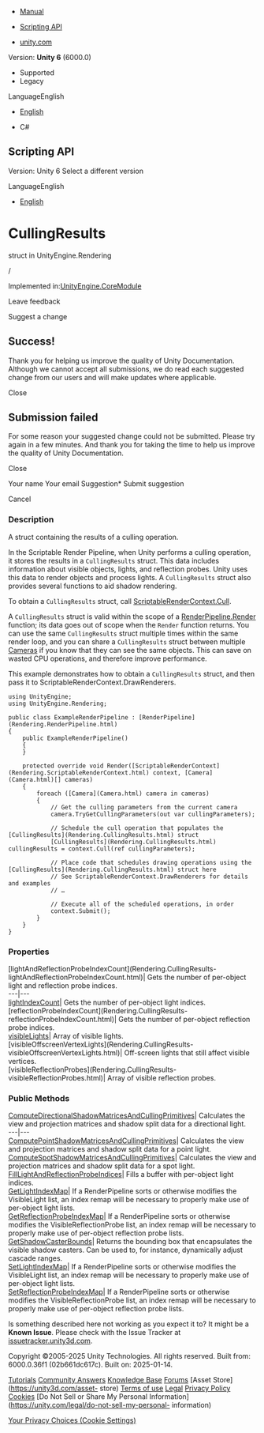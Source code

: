 [ ]()

  * [Manual](../Manual/index.html)
  * [Scripting API](../ScriptReference/index.html)

  * [unity.com](https://unity.com/)

Version: **Unity 6** (6000.0)

  * Supported
  * Legacy

LanguageEnglish

  * [English]()

  * C#

[ ](https://docs.unity3d.com)

## Scripting API

Version: Unity 6 Select a different version

LanguageEnglish

  * [English]()

# CullingResults

struct in UnityEngine.Rendering

/

Implemented in:[UnityEngine.CoreModule](UnityEngine.CoreModule.html)

Leave feedback

Suggest a change

## Success!

Thank you for helping us improve the quality of Unity Documentation. Although
we cannot accept all submissions, we do read each suggested change from our
users and will make updates where applicable.

Close

## Submission failed

For some reason your suggested change could not be submitted. Please <a>try
again</a> in a few minutes. And thank you for taking the time to help us
improve the quality of Unity Documentation.

Close

Your name Your email Suggestion* Submit suggestion

Cancel

[ ]()

### Description

A struct containing the results of a culling operation.

In the Scriptable Render Pipeline, when Unity performs a culling operation, it
stores the results in a `CullingResults` struct. This data includes
information about visible objects, lights, and reflection probes. Unity uses
this data to render objects and process lights. A `CullingResults` struct also
provides several functions to aid shadow rendering.  
  
To obtain a `CullingResults` struct, call
[ScriptableRenderContext.Cull](Rendering.ScriptableRenderContext.Cull.html).  
  
A `CullingResults` struct is valid within the scope of a
[RenderPipeline.Render](Rendering.RenderPipeline.Render.html) function; its
data goes out of scope when the `Render` function returns. You can use the
same `CullingResults` struct multiple times within the same render loop, and
you can share a `CullingResults` struct between multiple
[Cameras](Camera.html) if you know that they can see the same objects. This
can save on wasted CPU operations, and therefore improve performance.  
  
This example demonstrates how to obtain a `CullingResults` struct, and then
pass it to ScriptableRenderContext.DrawRenderers.

    
    
    using UnityEngine;
    using UnityEngine.Rendering;  
      
    public class ExampleRenderPipeline : [RenderPipeline](Rendering.RenderPipeline.html)
    {
        public ExampleRenderPipeline()
        {
        }  
      
        protected override void Render([ScriptableRenderContext](Rendering.ScriptableRenderContext.html) context, [Camera](Camera.html)[] cameras)
        {
            foreach ([Camera](Camera.html) camera in cameras)
            {
                // Get the culling parameters from the current camera
                camera.TryGetCullingParameters(out var cullingParameters);  
      
                // Schedule the cull operation that populates the [CullingResults](Rendering.CullingResults.html) struct
                [CullingResults](Rendering.CullingResults.html) cullingResults = context.Cull(ref cullingParameters);  
      
                // Place code that schedules drawing operations using the [CullingResults](Rendering.CullingResults.html) struct here
                // See ScriptableRenderContext.DrawRenderers for details and examples
                // …  
      
                // Execute all of the scheduled operations, in order
                context.Submit();
            }
        }
    }
    

### Properties

[lightAndReflectionProbeIndexCount](Rendering.CullingResults-
lightAndReflectionProbeIndexCount.html)| Gets the number of per-object light
and reflection probe indices.  
---|---  
[lightIndexCount](Rendering.CullingResults-lightIndexCount.html)| Gets the
number of per-object light indices.  
[reflectionProbeIndexCount](Rendering.CullingResults-
reflectionProbeIndexCount.html)| Gets the number of per-object reflection
probe indices.  
[visibleLights](Rendering.CullingResults-visibleLights.html)| Array of visible
lights.  
[visibleOffscreenVertexLights](Rendering.CullingResults-
visibleOffscreenVertexLights.html)| Off-screen lights that still affect
visible vertices.  
[visibleReflectionProbes](Rendering.CullingResults-
visibleReflectionProbes.html)| Array of visible reflection probes.  
  
### Public Methods

[ComputeDirectionalShadowMatricesAndCullingPrimitives](Rendering.CullingResults.ComputeDirectionalShadowMatricesAndCullingPrimitives.html)|
Calculates the view and projection matrices and shadow split data for a
directional light.  
---|---  
[ComputePointShadowMatricesAndCullingPrimitives](Rendering.CullingResults.ComputePointShadowMatricesAndCullingPrimitives.html)|
Calculates the view and projection matrices and shadow split data for a point
light.  
[ComputeSpotShadowMatricesAndCullingPrimitives](Rendering.CullingResults.ComputeSpotShadowMatricesAndCullingPrimitives.html)|
Calculates the view and projection matrices and shadow split data for a spot
light.  
[FillLightAndReflectionProbeIndices](Rendering.CullingResults.FillLightAndReflectionProbeIndices.html)|
Fills a buffer with per-object light indices.  
[GetLightIndexMap](Rendering.CullingResults.GetLightIndexMap.html)| If a
RenderPipeline sorts or otherwise modifies the VisibleLight list, an index
remap will be necessary to properly make use of per-object light lists.  
[GetReflectionProbeIndexMap](Rendering.CullingResults.GetReflectionProbeIndexMap.html)|
If a RenderPipeline sorts or otherwise modifies the VisibleReflectionProbe
list, an index remap will be necessary to properly make use of per-object
reflection probe lists.  
[GetShadowCasterBounds](Rendering.CullingResults.GetShadowCasterBounds.html)|
Returns the bounding box that encapsulates the visible shadow casters. Can be
used to, for instance, dynamically adjust cascade ranges.  
[SetLightIndexMap](Rendering.CullingResults.SetLightIndexMap.html)| If a
RenderPipeline sorts or otherwise modifies the VisibleLight list, an index
remap will be necessary to properly make use of per-object light lists.  
[SetReflectionProbeIndexMap](Rendering.CullingResults.SetReflectionProbeIndexMap.html)|
If a RenderPipeline sorts or otherwise modifies the VisibleReflectionProbe
list, an index remap will be necessary to properly make use of per-object
reflection probe lists.  
  
Is something described here not working as you expect it to? It might be a
**Known Issue**. Please check with the Issue Tracker at
[issuetracker.unity3d.com](https://issuetracker.unity3d.com).

Copyright ©2005-2025 Unity Technologies. All rights reserved. Built from:
6000.0.36f1 (02b661dc617c). Built on: 2025-01-14.

[Tutorials](https://unity3d.com/learn) [Community
Answers](https://answers.unity3d.com) [Knowledge
Base](https://support.unity3d.com/hc/en-us)
[Forums](https://forum.unity3d.com) [Asset Store](https://unity3d.com/asset-
store) [Terms of use](https://docs.unity3d.com/Manual/TermsOfUse.html)
[Legal](https://unity.com/legal) [Privacy
Policy](https://unity.com/legal/privacy-policy)
[Cookies](https://unity.com/legal/cookie-policy) [Do Not Sell or Share My
Personal Information](https://unity.com/legal/do-not-sell-my-personal-
information)

[Your Privacy Choices (Cookie Settings)](javascript:void\(0\);)

